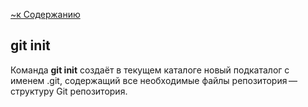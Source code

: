 [~к Содержанию](./readme.md)

## **git init**

Команда **git init**  создаёт в текущем каталоге новый подкаталог с именем .git, содержащий все необходимые файлы репозитория — структуру Git репозитория.

